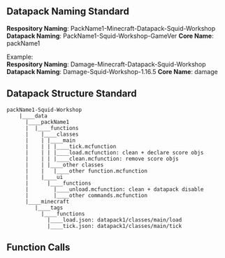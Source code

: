 ## Datapack Naming Standard
**Respository Naming**: PackName1-Minecraft-Datapack-Squid-Workshop\
**Datapack Naming**: PackName1-Squid-Workshop-GameVer
**Core Name**: packName1

Example:\
**Respository Naming**: Damage-Minecraft-Datapack-Squid-Workshop\
**Datapack Naming**: Damage-Squid-Workshop-1.16.5
**Core Name**: damage

## Datapack Structure Standard
    packName1-Squid-Workshop
        |____data
          |____packName1
          |  |____functions
          |    |____classes
          |    | |____main
          |    | | |____tick.mcfunction
          |    | | |____load.mcfunction: clean + declare score objs
          |    | | |____clean.mcfunction: remove score objs
          |    | |____other classes
          |    |   |____other function.mcfunction
          |    |____ui
          |      |____functions
          |        |____unload.mcfunction: clean + datapack disable
          |        |____other commands.mcfunction
          |____minecraft
             |____tags
               |____functions
                 |____load.json: datapack1/classes/main/load
                 |____tick.json: datapack1/classes/main/tick

## Function Calls
